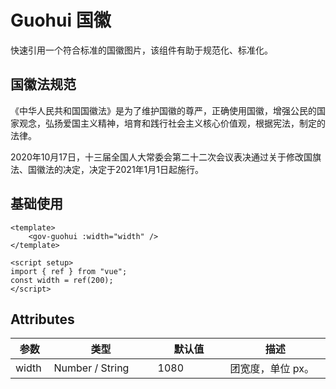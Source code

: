 <script setup>
import guohuiBase from "./guohui-base.vue"
</script>

# Guohui 国徽

快速引用一个符合标准的国徽图片，该组件有助于规范化、标准化。


## 国徽法规范

《中华人民共和国国徽法》是为了维护国徽的尊严，正确使用国徽，增强公民的国家观念，弘扬爱国主义精神，培育和践行社会主义核心价值观，根据宪法，制定的法律。

2020年10月17日，十三届全国人大常委会第二十二次会议表决通过关于修改国旗法、国徽法的决定，决定于2021年1月1日起施行。


## 基础使用

<guohuiBase />


```vue
<template>
	<gov-guohui :width="width" />
</template>

<script setup>
import { ref } from "vue";
const width = ref(200);
</script>
```


## Attributes

<table style="width:100%; display:table;">
  <thead>
    <tr>
      <th>参数</th>
      <th width="150">类型</th>
      <th width="100">默认值</th>
      <th>描述</th>
    </tr>
  </thead>
  <tbody>
    <tr>
      <td>width</td>
      <td>Number / String</td>
      <td>1080</td>
      <td>团宽度，单位 px。</td>
    </tr>
  </tbody>
</table>
